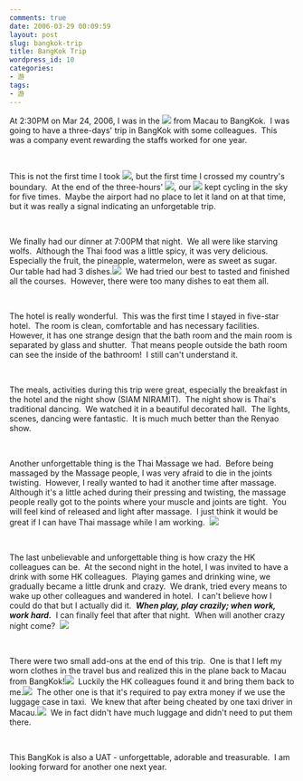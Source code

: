 ```yaml
---
comments: true
date: 2006-03-29 00:09:59
layout: post
slug: bangkok-trip
title: BangKok Trip
wordpress_id: 10
categories:
- 游
tags:
- 游
---
```


At 2:30PM on Mar 24, 2006, I was in the ![](http://spaces.msn.com/rte/emoticons/airplane.gif) from Macau to BangKok.  I was going to have a three-days' trip in BangKok with some colleagues.  This was a company event rewarding the staffs worked for one year.




 




This is not the first time I took ![](http://spaces.msn.com/rte/emoticons/airplane.gif), but the first time I crossed my country's boundary.  At the end of the three-hours' ![](http://spaces.msn.com/rte/emoticons/airplane.gif), our ![](http://spaces.msn.com/rte/emoticons/airplane.gif) kept cycling in the sky for five times.  Maybe the airport had no place to let it land on at that time, but it was really a signal indicating an unforgetable trip.




 




We finally had our dinner at 7:00PM that night.  We all were like starving wolfs.  Although the Thai food was a little spicy, it was very delicious.  Especially the fruit, the pineapple, watermelon, were as sweet as sugar.  Our table had had 3 dishes.![](http://spaces.msn.com/rte/emoticons/smile_shades.gif)  We had tried our best to tasted and finished all the courses.  However, there were too many dishes to eat them all.




 




The hotel is really wonderful.  This was the first time I stayed in five-star hotel.  The room is clean, comfortable and has necessary facilities.  However, it has one strange design that the bath room and the main room is separated by glass and shutter.  That means people outside the bath room can see the inside of the bathroom!  I still can't understand it.




 




The meals, activities during this trip were great, especially the breakfast in the hotel and the night show (SIAM NIRAMIT).  The night show is Thai's traditional dancing.  We watched it in a beautiful decorated hall.  The lights, scenes, dancing were fantastic.  It is much much better than the Renyao show.




 




Another unforgettable thing is the Thai Massage we had.  Before being massaged by the Massage people, I was very afraid to die in the joints twisting.  However, I really wanted to had it another time after massage.  Although it's a little ached during their pressing and twisting, the massage people really got to the points where your muscle and joints are tight.  You will feel kind of released and light after massage.  I just think it would be great if I can have Thai massage while I am working.  ![](http://spaces.msn.com/rte/emoticons/smile_tongue.gif)




 




The last unbelievable and unforgettable thing is how crazy the HK colleagues can be.  At the second night in the hotel, I was invited to have a drink with some HK colleagues.  Playing games and drinking wine, we gradually became a little drunk and crazy.  We drank, tried every means to wake up other colleagues and wandered in hotel.  I can't believe how I could do that but I actually did it.  **_When play, play crazily; when work, work hard._**  I can finally feel that after that night.  When will another crazy night come?  ![](http://spaces.msn.com/rte/emoticons/smile_teeth.gif)




 




There were two small add-ons at the end of this trip.  One is that I left my worn clothes in the travel bus and realized this in the plane back to Macau from BangKok!![](http://spaces.msn.com/rte/emoticons/smile_confused.gif)  Luckily the HK colleagues found it and bring them back to me.![](http://spaces.msn.com/rte/emoticons/smile_embaressed.gif)  The other one is that it's required to pay extra money if we use the luggage case in taxi.  We knew that after being cheated by one taxi driver in Macau.![](http://spaces.msn.com/rte/emoticons/smile_angry.gif)  We in fact didn't have much luggage and didn't need to put them there.




 




This BangKok is also a UAT - unforgettable, adorable and treasurable.  I am looking forward for another one next year.
